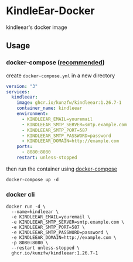 # KindleEar-Docker
kindleear's docker image

## Usage

### docker-compose ([recommended](https://github.com/docker/compose))
create `docker-compose.yml` in a new directory
```yaml
version: "3"
services:
  kindleear:
    image: ghcr.io/kunzfw/kindleear:1.26.7-1
    container_name: kindleear
    environment:
      - KINDLEEAR_EMAIL=youremail
      - KINDLEEAR_SMTP_SERVER=smtp.example.com
      - KINDLEEAR_SMTP_PORT=587
      - KINDLEEAR_SMTP_PASSWORD=password
      - KINDLEEAR_DOMAIN=http://example.com
    ports:
      - 8080:8080
    restart: unless-stopped
```
then run the container using [docker-compose](https://github.com/docker/compose)
```
docker-compose up -d
```

### docker cli

```
docker run -d \
  --name=kindleear \
  -e KINDLEEAR_EMAIL=youremail \
  -e KINDLEEAR_SMTP_SERVER=smtp.example.com \
  -e KINDLEEAR_SMTP_PORT=587 \
  -e KINDLEEAR_SMTP_PASSWORD=password \
  -e KINDLEEAR_DOMAIN=http://example.com \
  -p 8080:8080 \
  --restart unless-stopped \
  ghcr.io/kunzfw/kindleear:1.26.7-1
```
